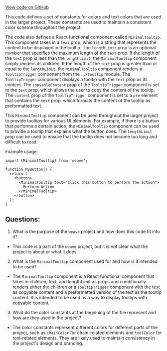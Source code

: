 [View code on GitHub](https://github.com/wandb/weave/weave-js/src/components/Panel2/PanelTraceTree/common.tsx)

This code defines a set of constants for colors and text colors that are used in the larger project. These constants are used to maintain a consistent color scheme throughout the project. 

The code also defines a React functional component called `MinimalTooltip`. This component takes in a `text` prop, which is a string that represents the content to be displayed in the tooltip. The `lengthLimit` prop is an optional number that specifies the maximum length of the `text` prop. If the length of the `text` prop is less than the `lengthLimit`, the `MinimalTooltip` component simply renders its children. If the length of the `text` prop is greater than or equal to the `lengthLimit`, the `MinimalTooltip` component renders a `TooltipTrigger` component from the `../Tooltip` module. The `TooltipTrigger` component displays a tooltip with the `text` prop as its content. The `copyableContent` prop of the `TooltipTrigger` component is set to the `text` prop, which allows the user to copy the content of the tooltip. The `content` prop of the `TooltipTrigger` component is set to a `pre` element that contains the `text` prop, which formats the content of the tooltip as preformatted text.

This `MinimalTooltip` component can be used throughout the larger project to provide tooltips for various UI elements. For example, if there is a button that performs a certain action, the `MinimalTooltip` component can be used to provide a tooltip that explains what the button does. The `lengthLimit` prop can be used to ensure that the tooltip does not become too long and difficult to read. 

Example usage:

```
import {MinimalTooltip} from 'weave';

function MyButton() {
  return (
    <button>
      <MinimalTooltip text="Click this button to perform the action">
        Perform Action
      </MinimalTooltip>
    </button>
  );
}
```
## Questions: 
 1. What is the purpose of the `weave` project and how does this code fit into it?
- This code is a part of the `weave` project, but it is not clear what the project is about or what it does.

2. What is the `MinimalTooltip` component used for and how is it intended to be used?
- The `MinimalTooltip` component is a React functional component that takes in children, text, and lengthLimit as props and conditionally renders either the children or a `TooltipTrigger` component with the text as copyable content and a preformatted version of the text as the tooltip content. It is intended to be used as a way to display tooltips with copyable content.

3. What do the color constants at the beginning of the file represent and how are they used in the project?
- The color constants represent different colors for different parts of the project, such as `chainColor` for chain-related elements and `toolColor` for tool-related elements. They are likely used to maintain consistency in the project's design and branding.